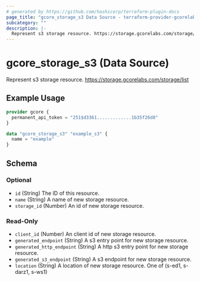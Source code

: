 ```yaml
---
# generated by https://github.com/hashicorp/terraform-plugin-docs
page_title: "gcore_storage_s3 Data Source - terraform-provider-gcorelabs"
subcategory: ""
description: |-
  Represent s3 storage resource. https://storage.gcorelabs.com/storage/list
---
```


# gcore_storage_s3 (Data Source)

Represent s3 storage resource. https://storage.gcorelabs.com/storage/list

## Example Usage

```terraform
provider gcore {
  permanent_api_token = "251$d3361.............1b35f26d8"
}

data "gcore_storage_s3" "example_s3" {
  name = "example"
}
```

<!-- schema generated by tfplugindocs -->
## Schema

### Optional

- `id` (String) The ID of this resource.
- `name` (String) A name of new storage resource.
- `storage_id` (Number) An id of new storage resource.

### Read-Only

- `client_id` (Number) An client id of new storage resource.
- `generated_endpoint` (String) A s3 entry point for new storage resource.
- `generated_http_endpoint` (String) A http s3 entry point for new storage resource.
- `generated_s3_endpoint` (String) A s3 endpoint for new storage resource.
- `location` (String) A location of new storage resource. One of (s-ed1, s-darz1, s-ws1)


